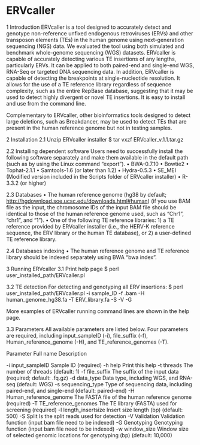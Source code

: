 # ERVcaller
1 Introduction
ERVcaller is a tool designed to accurately detect and genotype non-reference unfixed endogenous retroviruses (ERVs) and other transposon elements (TEs) in the human genome using next-generation sequencing (NGS) data. We evaluated the tool using both simulated and benchmark whole-genome sequencing (WGS) datasets. ERVcaller is capable of accurately detecting various TE insertions of any lengths, particularly ERVs. It can be applied to both paired-end and single-end WGS, RNA-Seq or targeted DNA sequencing data. In addition, ERVcaller is capable of detecting the breakpoints at single-nucleotide resolution. It allows for the use of a TE reference library regardless of sequence complexity, such as the entire RepBase database, suggesting that it may be used to detect highly divergent or novel TE insertions. It is easy to install and use from the command line.

Complementary to ERVcaller, other bioinformatics tools designed to detect large deletions, such as Breakdancer, may be used to detect TEs that are present in the human reference genome but not in testing samples.

2 Installation
2.1 Unzip ERVcaller installer
$ tar vxzf ERVcaller_v.1.1.tar.gz

2.2 Installing dependent software
Users need to successfully install the following software separately and make them available in the default path (such as by using the Linux command “export”).
•	BWA-0.7.10
•	Bowtie2
•	Tophat-2.1.1
•	Samtools-1.6 (or later than 1.2)
•	Hydra-0.5.3
•	SE_MEI (Modified version included in the Scripts folder of ERVcaller installer)
•	R-3.3.2 (or higher)

2.3 Databases
•	The human reference genome (hg38 by default; http://hgdownload.soe.ucsc.edu/downloads.html#human) (if you use BAM file as the input, the chromosome IDs of the input BAM file should be identical to those of the human reference genome used, such as “Chr1”, “chr1”, and “1”).
•	One of the following TE reference libraries: 1) a TE reference provided by ERVcaller installer (i.e., the HERV-K reference sequence, the ERV library or the human TE database), or 2) a user-defined TE reference library.

	
2.4 Databases indexing
•	The human reference genome and TE reference library should be indexed separately using BWA “bwa index”.

3 Running ERVcaller 
3.1 Print help page
$ perl user_installed_path/ERVcaller.pl

3.2 TE detection
For detecting and genotyping all ERV insertions: 
$ perl user_installed_path/ERVcaller.pl -i sample_ID -f .bam -H human_genome_hg38.fa -T ERV_library.fa -S -V -G

More examples of ERVcaller running command lines are shown in the help page.

3.3 Parameters
All available parameters are listed below. Four parameters are required, including input_sampleID (-i), file_suffix (-f), Human_reference_genome (-H), and TE_reference_genomes (-T).

Parameter	Full name	Description

-i	input_sampleID	Sample ID (required)
-h	help	Print this help
-t	threads	The number of threads (default: 1)
-f	file_suffix	The suffix of the input data (required; default: .fq.gz)
-d	data_type	Data type, including WGS, and RNA-seq (default: WGS)
-s	sequencing_type	Type of sequencing data, including paired-end, and single-end (default: paired-end)
-H	Human_reference_genome	The FASTA file of the human reference genome (required)
-T	TE_reference_genomes	The TE library (FASTA) used for screening (required)
-l	length_insertsize	Insert size length (bp) (default: 500)
-S	Split	Is the split reads used for detection
-V	Validation	Validation function (input bam file need to be indexed)
-G	Genotyping	Genotyping function (input bam file need to be indexed)
-w	window_size	Window size of selected genomic locations for genotyping (bp) (default: 10,000)
